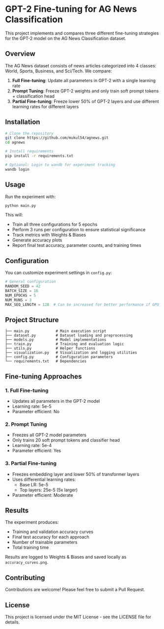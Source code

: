 # GPT-2 Fine-tuning for AG News Classification

This project implements and compares three different fine-tuning strategies for the GPT-2 model on the AG News Classification dataset.

## Overview

The AG News dataset consists of news articles categorized into 4 classes: World, Sports, Business, and Sci/Tech. We compare:

1. **Full Fine-tuning**: Update all parameters in GPT-2 with a single learning rate
2. **Prompt Tuning**: Freeze GPT-2 weights and only train soft prompt tokens + classification head
3. **Partial Fine-tuning**: Freeze lower 50% of GPT-2 layers and use different learning rates for different layers

## Installation

```bash
# Clone the repository
git clone https://github.com/mukul54/agnews.git
cd agnews

# Install requirements
pip install -r requirements.txt

# Optional: Login to wandb for experiment tracking
wandb login
```

## Usage

Run the experiment with:

```bash
python main.py
```

This will:
- Train all three configurations for 5 epochs
- Perform 3 runs per configuration to ensure statistical significance
- Track metrics with Weights & Biases
- Generate accuracy plots
- Report final test accuracy, parameter counts, and training times

## Configuration

You can customize experiment settings in `config.py`:

```python
# General configuration
RANDOM_SEED = 42
BATCH_SIZE = 16
NUM_EPOCHS = 5
NUM_RUNS = 3
MAX_SEQ_LENGTH = 128  # Can be increased for better performance if GPU memory allows
```

## Project Structure

```
├── main.py            # Main execution script
├── dataset.py         # Dataset loading and preprocessing
├── models.py          # Model implementations
├── train.py           # Training and evaluation logic
├── utils.py           # Helper functions
├── visualization.py   # Visualization and logging utilities 
├── config.py          # Configuration parameters
└── requirements.txt   # Dependencies
```

## Fine-tuning Approaches

### 1. Full Fine-tuning
- Updates all parameters in the GPT-2 model
- Learning rate: 5e-5
- Parameter efficient: No

### 2. Prompt Tuning
- Freezes all GPT-2 model parameters
- Only trains 20 soft prompt tokens and classifier head
- Learning rate: 5e-4
- Parameter efficient: Yes

### 3. Partial Fine-tuning
- Freezes embedding layer and lower 50% of transformer layers
- Uses differential learning rates:
  - Base LR: 5e-5
  - Top layers: 25e-5 (5x larger)
- Parameter efficient: Moderate

## Results

The experiment produces:
- Training and validation accuracy curves
- Final test accuracy for each approach
- Number of trainable parameters
- Total training time

Results are logged to Weights & Biases and saved locally as `accuracy_curves.png`.

## Contributing

Contributions are welcome! Please feel free to submit a Pull Request.

## License

This project is licensed under the MIT License - see the LICENSE file for details.